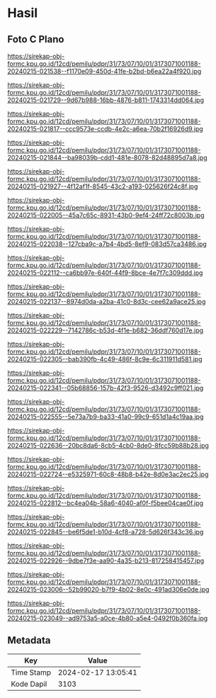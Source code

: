 # Hasil

## Foto C Plano

https://sirekap-obj-formc.kpu.go.id/12cd/pemilu/pdpr/31/73/07/10/01/3173071001188-20240215-021538--f1170e09-450d-41fe-b2bd-b6ea22a4f920.jpg

https://sirekap-obj-formc.kpu.go.id/12cd/pemilu/pdpr/31/73/07/10/01/3173071001188-20240215-021729--9d67b988-16bb-4876-b811-1743314dd064.jpg

https://sirekap-obj-formc.kpu.go.id/12cd/pemilu/pdpr/31/73/07/10/01/3173071001188-20240215-021817--ccc9573e-ccdb-4e2c-a6ea-70b2f16926d9.jpg

https://sirekap-obj-formc.kpu.go.id/12cd/pemilu/pdpr/31/73/07/10/01/3173071001188-20240215-021844--ba98039b-cdd1-481e-8078-82d48895d7a8.jpg

https://sirekap-obj-formc.kpu.go.id/12cd/pemilu/pdpr/31/73/07/10/01/3173071001188-20240215-021927--4f12af1f-8545-43c2-a193-025626f24c8f.jpg

https://sirekap-obj-formc.kpu.go.id/12cd/pemilu/pdpr/31/73/07/10/01/3173071001188-20240215-022005--45a7c65c-8931-43b0-9ef4-24ff72c8003b.jpg

https://sirekap-obj-formc.kpu.go.id/12cd/pemilu/pdpr/31/73/07/10/01/3173071001188-20240215-022038--127cba9c-a7b4-4bd5-8ef9-083d57ca3486.jpg

https://sirekap-obj-formc.kpu.go.id/12cd/pemilu/pdpr/31/73/07/10/01/3173071001188-20240215-022112--ca6bb97e-640f-44f9-8bce-4e7f7c309ddd.jpg

https://sirekap-obj-formc.kpu.go.id/12cd/pemilu/pdpr/31/73/07/10/01/3173071001188-20240215-022137--8974d0da-a2ba-41c0-8d3c-cee62a9ace25.jpg

https://sirekap-obj-formc.kpu.go.id/12cd/pemilu/pdpr/31/73/07/10/01/3173071001188-20240215-022229--7142786c-b53d-4f1e-b682-36ddf760d17e.jpg

https://sirekap-obj-formc.kpu.go.id/12cd/pemilu/pdpr/31/73/07/10/01/3173071001188-20240215-022305--bab390fb-4c49-486f-8c9e-6c311911d581.jpg

https://sirekap-obj-formc.kpu.go.id/12cd/pemilu/pdpr/31/73/07/10/01/3173071001188-20240215-022341--05b68856-157b-42f3-9526-d3492c9ff021.jpg

https://sirekap-obj-formc.kpu.go.id/12cd/pemilu/pdpr/31/73/07/10/01/3173071001188-20240215-022555--5e73a7b9-ba33-41a0-99c9-651d1a4c19aa.jpg

https://sirekap-obj-formc.kpu.go.id/12cd/pemilu/pdpr/31/73/07/10/01/3173071001188-20240215-022636--20bc8da6-8cb5-4cb0-8de0-8fcc59b88b28.jpg

https://sirekap-obj-formc.kpu.go.id/12cd/pemilu/pdpr/31/73/07/10/01/3173071001188-20240215-022724--e5325971-60c8-48b8-b42e-8d0e3ac2ec25.jpg

https://sirekap-obj-formc.kpu.go.id/12cd/pemilu/pdpr/31/73/07/10/01/3173071001188-20240215-022812--bc4ea04b-58a6-4040-af0f-f5bee04cae0f.jpg

https://sirekap-obj-formc.kpu.go.id/12cd/pemilu/pdpr/31/73/07/10/01/3173071001188-20240215-022845--be6f5de1-b10d-4cf8-a728-5d626f343c36.jpg

https://sirekap-obj-formc.kpu.go.id/12cd/pemilu/pdpr/31/73/07/10/01/3173071001188-20240215-022926--9dbe7f3e-aa90-4a35-b213-817258415457.jpg

https://sirekap-obj-formc.kpu.go.id/12cd/pemilu/pdpr/31/73/07/10/01/3173071001188-20240215-023006--52b99020-b7f9-4b02-8e0c-491ad306e0de.jpg

https://sirekap-obj-formc.kpu.go.id/12cd/pemilu/pdpr/31/73/07/10/01/3173071001188-20240215-023049--ad9753a5-a0ce-4b80-a5e4-0492f0b360fa.jpg


## Metadata

| Key        | Value               |
| ---------- | ------------------- |
| Time Stamp | 2024-02-17 13:05:41 |
| Kode Dapil | 3103                |



